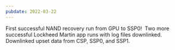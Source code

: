 ```yaml
---
pubdate: 2022-03-22
---
```


First successful NAND recovery run from GPU to SSP0!  Two more successful Lockheed Martin app runs with log files downlinked.  Downlinked upset data from CSP, SSP0, and SSP1.

